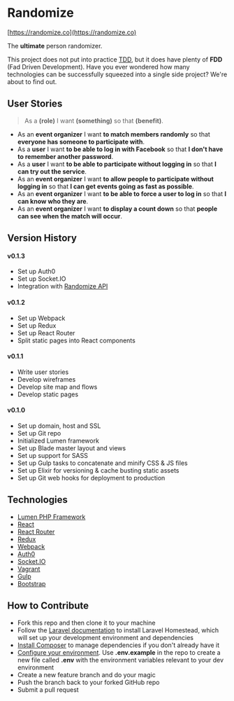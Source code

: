 # Randomize

[https://randomize.co](https://randomize.co)

The **ultimate** person randomizer. 

This project does not put into practice [TDD](https://en.wikipedia.org/wiki/Test-driven_development), but it does have plenty of **FDD** (Fad Driven Development). Have you ever wondered how many technologies can be successfully squeezed into a single side project? We're about to find out. 

## User Stories

> As a **(role)** I want **(something)** so that **(benefit)**.

* As an **event organizer** I want **to match members randomly** so that **everyone has someone to participate with**.
* As a **user** I want **to be able to log in with Facebook** so that **I don't have to remember another password**.
* As a **user** I want **to be able to participate without logging in** so that **I can try out the service**.
* As an **event organizer** I want **to allow people to participate without logging in** so that **I can get events going as fast as possible**.
* As an **event organizer** I want **to be able to force a user to log in** so that **I can know who they are**.
* As an **event organizer** I want **to display a count down** so that **people can see when the match will occur**.

## Version History

#### v0.1.3

- Set up Auth0 
- Set up Socket.IO 
- Integration with [Randomize API](https://github.com/ga-aluminati/randomize-api)

#### v0.1.2

- Set up Webpack
- Set up Redux
- Set up React Router
- Split static pages into React components

#### v0.1.1

- Write user stories
- Develop wireframes
- Develop site map and flows
- Develop static pages

#### v0.1.0

- Set up domain, host and SSL 
- Set up Git repo
- Initialized Lumen framework
- Set up Blade master layout and views
- Set up support for SASS 
- Set up Gulp tasks to concatenate and minify CSS & JS files
- Set up Elixir for versioning & cache busting static assets
- Set up Git web hooks for deployment to production

## Technologies

* [Lumen PHP Framework](https://lumen.laravel.com/)
* [React](https://facebook.github.io/react/)
* [React Router](https://github.com/reactjs/react-router)
* [Redux](http://redux.js.org/)
* [Webpack](https://webpack.github.io/)
* [Auth0](https://auth0.com/)
* [Socket.IO](http://socket.io/)
* [Vagrant](https://www.vagrantup.com/)
* [Gulp](http://gulpjs.com/)
* [Bootstrap](http://getbootstrap.com/)

## How to Contribute

* Fork this repo and then clone it to your machine
* Follow the [Laravel documentation](https://laravel.com/docs/5.2/homestead) to install Laravel Homestead, which will set up your development environment and dependencies
* [Install Composer](https://getcomposer.org/) to manage dependencies if you don't already have it
* [Configure your environment](https://lumen.laravel.com/docs/5.2/configuration#environment-configuration). Use **.env.example** in the repo to create a new file called **.env** with the environment variables relevant to your dev environment
* Create a new feature branch and do your magic
* Push the branch back to your forked GitHub repo
* Submit a pull request
